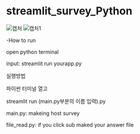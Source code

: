 # streamlit_survey_Python
![캡처](https://user-images.githubusercontent.com/79910104/156864201-a9de0a72-f974-4bd6-a97b-7c44f533f857.PNG) ![캡처1](https://user-images.githubusercontent.com/79910104/156864205-95329e4d-1735-4618-aae8-7527e4119d57.PNG)


-How to run

open python terminal

input: streamlit run yourapp.py 

실행방법

파이썬 터미널 열고 

streamlit run (main.py부분의 이름 입력).py 



main.py: makeing host survey

file_read.py: if you click sub maked your answer file
